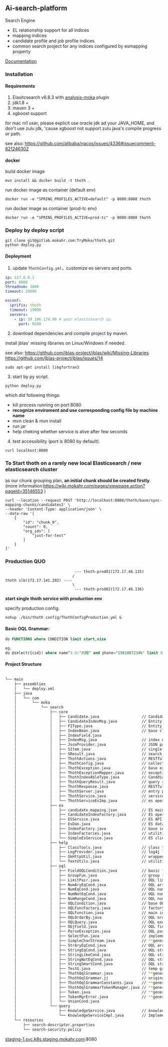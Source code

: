 ## Ai-search-platform

Search Engine

- EL relationship support for all indices
- mapping indices
- candidate profile and job profile indices
- common search project for any indices configured by esmapping property

[Documentation](https://wiki.mokahr.com/pages/viewpage.action?pageId=21959518)


### Installation

#### Requirements

1. Elasitcsearch v6.8.3 with [analysis-moka](https://gitlab.mokahr.com/TryMoka/analysis-moka/tags) plugin
2. jdk1.8 +
3. maven 3 +
4. xgboost support

for mac m1 user, please explicit use oracle jdk ad your JAVA_HOME, and don't use zulu jdk, 'cause xgboost not support
zulu java's compile progress or path.

see also: https://github.com/alibaba/nacos/issues/4336#issuecomment-821246302


#### docker

build docker image

```
mvn install && docker build -t thoth .
```

run docker image as container (default env)

```
docker run -e "SPRING_PROFILES_ACTIVE=default" -p 8080:8080 thoth
```

run docker image as container (prod-tc env)
```
docker run -e "SPRING_PROFILES_ACTIVE=prod-tc" -p 8080:8080 thoth
```



### Deploy by deploy script


```shell
git clone git@gitlab.mokahr.com:TryMoka/thoth.git
python deploy.py
```

#### Deployment

1. update `ThothConfig.yml`，customize es servers and ports.

```yaml
ip: 127.0.0.1
port: 8080
threadnum: 3000
timeout: 20000

esconf:
  iprifix: thoth
  timeout: 19000
  servers:
    - ip: 39.106.174.90 # your elasticsearch ip.
      port: 9200
```

2. download dependencies and compile project by maven.

install jblas' missing libraries on Linux/Windows if needed.

see also:
https://github.com/jblas-project/jblas/wiki/Missing-Libraries
https://github.com/jblas-project/jblas/issues/14

```
sudo apt-get install libgfortran3
```

3. start by py script.

```
python deploy.py
```

which did following things:

- kill process running on port:8080
- **recognize enviroment and use corresponding config file by machine name**
- mvn clean & mvn install
- run jar
- help cheking whether service is alive after few seconds


4. test accessibility (port is 8080 by default).

```
curl localhost:8080
```

### To Start thoth on a rarely new local Elasticsearch /  new elasticsearch cluster

as our chunk grouping plan, **an initial chunk should be created firstly**.
(more information:https://wiki.mokahr.com/pages/viewpage.action?pageId=35146553 )

```
curl --location --request POST 'http://localhost:8080/thoth/base/sync-mapping-chunks/candidatev2' \
--header 'Content-Type: application/json' \
--data-raw '[
    {
        "id": "chunk_0",
        "count": 0,
        "org_ids": [
            "just-for-test"
        ]
    }
]'
```


### Production QUO

```
                               --- thoth-prod01(172.17.46.135)
                              /
thoth slb(172.17.141.202) ----
                              \
                               --- thoth-prod02(172.17.46.136)
```

**start single thoth service with production env**

specify production config.

```
nohup ./bin/thoth config/ThothConfigProduction.yml &
```


#### Basic OQL Grammar:

```sql
do FUNCTIONS where CONDITION limit start,size

eg.
do @select({cid}) where name^3.0:"刘翔" and phone="15610872346" limit 0,20

```

#### Project Structure

```bash

└── main
    ├── assemblies
    │   └── deploy.xml
    ├── java
    │   └── com
    │       └── moka
    │           └── search
    │               ├── core
    │               │   ├── Candidate.java                   // Candidate doc Entity for Elasticsearch
    │               │   ├── CandidateIndexMsg.java           // Entity of candidate doc inside request body
    │               │   ├── FIType.java                      // Entity of thoth customized doc index type: EQ / FUZZY / RANGE ...
    │               │   ├── IndexBean.java                   // base class for other object
    │               │   ├── IndexField.java
    │               │   ├── IndexMsg.java                    // index API request body declaration and useful method.
    │               │   ├── JsonProvider.java                // JSON parser provider.
    │               │   ├── SItem.java                       // single search result item object definition.
    │               │   ├── SResult.java                     // search results object definition. List<SItem>
    │               │   ├── ThothActions.java                // RESTful API routers and handlers
    │               │   ├── ThothConfig.java                 // collection of thoth configurations.
    │               │   ├── ThothException.java              // base exception class.
    │               │   ├── ThothExceptionMapper.java        // exception mapping.
    │               │   ├── ThothIndexAbleType.java          // Canddiate field type enumeration
    │               │   ├── ThothQueryResult.java            // query result entity.
    │               │   ├── ThothResponse.java               // RESTful API response object.
    │               │   ├── ThothServer.java                 // entry point of thoth.
    │               │   ├── ThothService.java                // service base class for all thoth services.
    │               │   └── ThothServiceEsImp.java           // es operations implement used by ThothActions.
    │               ├── es
    │               │   ├── candidate.mapping.json           // ES main settings and mappings
    │               │   ├── CandidateIndexFactory.java       // ES operations with respect to candidate inherit from IndexFactory
    │               │   ├── ESService.java                   // ES API wrapper interface.
    │               │   ├── EsDao.java                       // ES data access object interface.
    │               │   ├── IndexFactory.java                // base index related operations factory class
    │               │   ├── IndexFactories.java              // utilities class for outside caller accessing different indices\' instance.
    │               │   └── SimpleEsService.java             // ES client wrapper.
    │               ├── help
    │               │   ├── ClassTools.java                  // class tool, merely for getting all specific type classes from package.
    │               │   ├── LogProvider.java                 // log4j logger
    │               │   ├── OkHttpUtil.java                  // wrapped http client base on okhttp3
    │               │   └── TextUtils.java                   // utilities for text
    │               ├── oql
    │               │   ├── FieldOQLCondition.java           // basic field query
    │               │   ├── GroupFun.java                    // group function support.
    │               │   ├── LimitPair.java                   // OQL limit keyword.
    │               │   ├── NumAryEqCond.java                // OQL array of number equal condition.
    │               │   ├── NumEqCond.java                   // OQL number equal condidtion.
    │               │   ├── NumNotEqCond.java                // OQL number not equal condidtion.
    │               │   ├── NumRangeCond.java                // OQL number range condition.
    │               │   ├── OQLCondition.java                // base OQL condition interface
    │               │   ├── OQLFuncFactory.java              // factory for getting specific function.
    │               │   ├── OQLFunction.java                 // main interface of other oql function.
    │               │   ├── OQLOrderBy.java                  // OQL order by single field.
    │               │   ├── OQLQuery.java                    // OQL execution.
    │               │   ├── ObjField.java                    // OQL field checker.
    │               │   ├── ParseException.java              // OQL parse exeception handler
    │               │   ├── SelectFun.java                   // implement select function.
    │               │   ├── SimpleCharStream.java            // **generated by javacc**
    │               │   ├── StrAryEqCond.java                // OQL array of string euqal condition
    │               │   ├── StringEqCond.java                // OQL string equal condition
    │               │   ├── StringLikeCond.java              // OQL string like condition
    │               │   ├── StringNotEqCond.java             // OQL string not equal condition.
    │               │   ├── StringSmartCond.java             // OQL string match involved in KnowledgeService
    │               │   ├── TestG.java                       // temp grammar test
    │               │   ├── ThothOqlGrammar.java             // **generated by javacc**
    │               │   ├── ThothOqlGrammar.jj               // original javacc grammar file
    │               │   ├── ThothOqlGrammarConstants.java    // **generated by javacc**
    │               │   ├── ThothOqlGrammarTokenManager.java // **generated by javacc**
    │               │   ├── Token.java                       // **generated by javacc**
    │               │   ├── TokenMgrError.java               // **generated by javacc**
    │               │   └── UnionCond.java
    │               └── query
    │                   ├── KnowledgeService.java            // knowledge graph service basic interface.
    │                   └── KnowledgeServiceImpl.java        // Implementation for Knwoledge service.
    └── resources
        ├── search-descriptor.properties
        └── search-security.policy
```

[staging-1.svc.k8s.staging.mokahr.com](http://staging-1.svc.k8s.staging.mokahr.com/):8080
